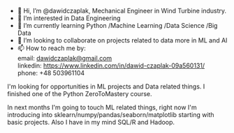 - 👋 Hi, I’m @dawidczaplak, Mechanical Engineer in Wind Turbine industry.
- 👀 I’m interested in Data Engineering
- 🌱 I’m currently learning Python /Machine Learning /Data Science /Big Data
- 💞️ I’m looking to collaborate on projects related to data more in ML and AI
- 📫 How to reach me by:  
email: dawidczaplak@gmail.com  
linkedin: https://www.linkedin.com/in/dawid-czaplak-09a560131/  
phone: +48 503961104  

<p>I'm looking for opportunities in ML projects and Data related things. I finished one of the Python ZeroToMastery course.</p>
In next months I'm going to touch ML related things, right now I'm introducing into sklearn/numpy/pandas/seaborn/matplotlib starting with basic projects.
Also I have in my mind SQL/R and Hadoop.

<!---
dawidczaplak/dawidczaplak is a ✨ special ✨ repository because its `README.md` (this file) appears on your GitHub profile.
You can click the Preview link to take a look at your changes.
--->
